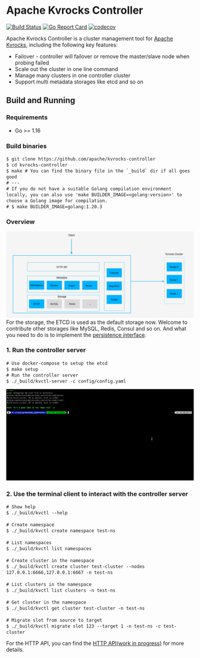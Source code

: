 # Apache Kvrocks Controller

[![Build Status](https://github.com/apache/kvrocks-controller/workflows/CI%20Actions/badge.svg)](https://github.com/apache/kvrocks-controller/actions) [![Go Report Card](https://goreportcard.com/badge/github.com/apache/kvrocks-controller)](https://goreportcard.com/report/github.com/apache/kvrocks-controller) [![codecov](https://codecov.io/gh/apache/kvrocks-controller/branch/unsteable/graph/badge.svg?token=EKU6KU5IWK)](https://codecov.io/gh/apache/kvrocks-controller)

Apache Kvrocks Controller is a cluster management tool for [Apache Kvrocks](https://github.com/apache/incubator-kvrocks), including the following key features:

* Failover - controller will failover or remove the master/slave node when probing failed
* Scale out the cluster in one line command
* Manage many clusters in one controller cluster
* Support multi metadata storages like etcd and so on

## Build and Running

### Requirements

* Go >= 1.16

### Build binaries 

```shell
$ git clone https://github.com/apache/kvrocks-controller
$ cd kvrocks-controller
$ make # You can find the binary file in the `_build` dir if all goes good
# ---
# If you do not have a suitable Golang compilation environment locally, you can also use 'make BUILDER_IMAGE=<golang:version>' to choose a Golang image for compilation.
# $ make BUILDER_IMAGE=golang:1.20.3
```
### Overview
![image](docs/images/overview.png)
For the storage, the ETCD is used as the default storage now. Welcome to contribute other storages like MySQL, Redis, Consul and so on. And what you need to do is to implement the [persistence interface](https://github.com/apache/kvrocks-controller/blob/unstable/storage/persistence/persistence.go).

### 1. Run the controller server 

```shell
# Use docker-compose to setup the etcd
$ make setup
# Run the controller server
$ ./_build/kvctl-server -c config/config.yaml
```
![image](docs/images/server.gif)

### 2. Use the terminal client to interact with the controller server

```shell
# Show help
$ ./_build/kvctl --help

# Create namespace
$ ./_build/kvctl create namespace test-ns

# List namespaces
$ ./_build/kvctl list namespaces

# Create cluster in the namespace 
$ ./_build/kvctl create cluster test-cluster --nodes 127.0.0.1:6666,127.0.0.1:6667 -n test-ns

# List clusters in the namespace
$ ./_build/kvctl list clusters -n test-ns

# Get cluster in the namespace
$ ./_build/kvctl get cluster test-cluster -n test-ns

# Migrate slot from source to target
$ ./_build/kvctl migrate slot 123 --target 1 -n test-ns -c test-cluster
```

For the HTTP API, you can find the [HTTP API(work in progress)](docs/API.md) for more details.
